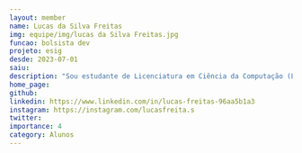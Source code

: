 ```yaml
---
layout: member
name: Lucas da Silva Freitas
img: equipe/img/lucas da Silva Freitas.jpg
funcao: bolsista dev
projeto: esig
desde: 2023-07-01
saiu: 
description: "Sou estudante de Licenciatura em Ciência da Computação (LCC) na Universidade Federal da Paraíba(UFPB). Atualmente faço parte do projeto AYTY em parceria com a ESIG."
home_page: 
github: 
linkedin: https://www.linkedin.com/in/lucas-freitas-96aa5b1a3
instagram: https://instagram.com/lucasfreita.s
twitter: 
importance: 4
category: Alunos
---
```

